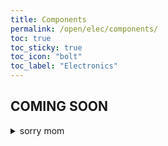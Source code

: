 ```yaml
---
title: Components
permalink: /open/elec/components/
toc: true
toc_sticky: true
toc_icon: "bolt"
toc_label: "Electronics"
---
```


## COMING SOON

<details><summary>sorry mom</summary>
- suppliers
  - original: sim lim, sgbotic
  - why we shifted to taobao & e14
  - taobao 101
    - how this relates to part selection (we start the search in taobao)
    - since taobao generally only sells popular components (the big resellers)
      we know which parts should work, we can use that to pick our components
    - experience with bad quality
      - bad tools (drill, angle grinder)
      - bad parts (broken MAX7219, bad solder)
- parts selection
  - motor driver
  - ESC
    - controlling that doomboo + level shifting
  - sensors + why we do / don't put them in breakout boards
    - IMU
      - the shortage
      - CMPS11 woes
      - BNO055 salvation, but i2c problems
      - FXOS8700+FXAS21002 resulting solution / dedicated BNO055 controller
    - Mouse
    - Bluetooth
    - TOF
    - neopixel ring
    - light sensor
    - camera+raspi
      - vs other SBC (jetson nano, tinkerboard, odroid)
      - vs compute module
      - vs raspi 4
      - SD card woes + backup problems
      - initial confusions, python opencv era of reinstalling 100000 times
      - OS considered
        - raspbian (lite)
        - dietpi
        - arch
        - buildroot and why we haven't done that yet
        - bare metal and why we also didn't do that (yet???)
      - link to camera section (include other cameras considered from
        arducam + issues with V2)
    - things we tried and failed
      - adj POT
      - encoder for wheels
  - power
    - buck
      - failed LM2596 (was the most popular so we tried first)
      - how we chose which to try
      - failed TPS54330
        - originally wanted because low current performance
      - why we went with TPS5430 (simple and worked)
    - boost
      - asplosion (don't say here, link to history page before this)
      - misconceptions with how to increase solenoid power
        - kept looking for increased voltage / cont. current
          - attempt to analyse waveform to see how much current it draws
            but ended up getting some weird negative voltage
        - realised capacitors were a thing and really understood what it did
          from the ben 600v boost
      - big fat boost converters of the past
      - why we went with lm2587 in the end
        - MAX1522 failure
        - considered MC34063 and UC3843
        - other topologies
          - flyback and the point where every tutorial showed a flyback
          - charge pump
        - working china breakout board
      - how we switched it
        - single mosfet and smoke, then realised power dissipation was a
          thing for inductive
        - relays for higher A rating but arcing confusion
          - led to questions about our main switch AC ratings
        - single mosfet and no smoke but rlly hot cuz Rds not low enough at 3v3
        - finally double mosfet as a weird "multiplier"
        - zener + rectifier as power dissipation
      - digital POT
        - first time that made the thing blow because it initialised slow
        - put it in parallel with another resistor, so now at the start when
          resistance is infinite it won't blow the IC
        - but in the end decided not to use because no space to route and useless
  - microcontroller
    - main controller (teensy vs others, problems with teensy)
    - "sub" controller (acting as sensors)
      - why we chose STM32
        - link to above 328p history, why we eventually didn't use that even
          tho it worked
        - which others did we consider (freescale since teensy, SAMD since arduino)
        - why did we eventually choose STM32
          - bought maple mini and it worked
          - schematic seemed simple at time when we didnt know anything
          - cheap as heck cuz china
      - programmers
        - initial confusion over what things are
          - SPI programming
          - ST-link vs J-link vs BMP vs Nucleo
        - current setup of programmer + UART debug link
        - future using SWO / J-Link RTT
      - why we chose UART
  - ports (xt30, xt60, sh-1.0)
    - jumper wire confusion and wrong direction
    - 6p6c lmao
</details>
